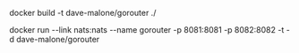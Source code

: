 docker build -t dave-malone/gorouter ./

docker run --link nats:nats --name gorouter -p 8081:8081 -p 8082:8082 -t -d dave-malone/gorouter
